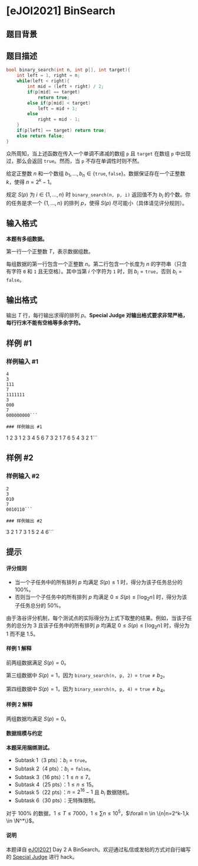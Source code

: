 # [eJOI2021] BinSearch

## 题目背景



## 题目描述

```cpp
bool binary_search(int n, int p[], int target){
    int left = 1, right = n;
    while(left < right){
        int mid = (left + right) / 2;
        if(p[mid] == target)
            return true;
        else if(p[mid] < target)
            left = mid + 1;
        else
            right = mid - 1;
    }
    if(p[left] == target) return true;
    else return false;
}
```

众所周知，当上述函数在传入一个单调不递减的数组 $\texttt p$ 且 $\texttt{target}$ 在数组 $\texttt p$ 中出现过，那么会返回 $\texttt{true}$。然而，当 $\texttt p$ 不存在单调性时则不然。

给定正整数 $n$ 和一个数组 $b_1,\dots,b_n \in \{\texttt{true},\texttt{false}\}$。数据保证存在一个正整数 $k$，使得 $n=2^k-1$。

规定 $S(p)$ 为 $i \in \{1,\dots,n\}$ 时 $\texttt{binary\_search(n, p, i)}$ 返回值不为 $b_i$ 的个数。你的任务是求一个 $\{1,\dots,n\}$ 的排列 $p$，使得 $S(p)$ 尽可能小（具体请见评分规则）。

## 输入格式

**本题有多组数据。**

第一行一个正整数 $T$，表示数据组数。

每组数据的第一行包含一个正整数 $n$。第二行包含一个长度为 $n$ 的字符串（只含有字符 `0` 和 `1` 且无空格）。其中当第 $i$ 个字符为 `1` 时，则 $b_i=\texttt{true}$，否则 $b_i=\texttt{false}$。

## 输出格式

输出 $T$ 行，每行输出求得的排列 $p$。**Special Judge 对输出格式要求非常严格，每行行末不能有空格等多余字符。**

## 样例 #1

### 样例输入 #1
```
4
3
111
7
1111111
3
000
7
000000000```

### 样例输出 #1

```
1 2 3
1 2 3 4 5 6 7
3 2 1
7 6 5 4 3 2 1```

## 样例 #2

### 样例输入 #2
```
2
3
010
7
0010110```

### 样例输出 #2

```
3 2 1
7 3 1 5 2 4 6```

## 提示

#### 评分规则

- 当一个子任务中的所有排列 $p$ 均满足 $S(p) \le 1$ 时，得分为该子任务总分的 $100\%$。
- 否则当一个子任务中的所有排列 $p$ 均满足 $0 \le S(p) \le \lceil \log_2 n \rceil$ 时，得分为该子任务总分的 $50\%$。

由于洛谷评分机制，每个测试点的实际得分为上式下取整的结果。例如，当该子任务的总分为 $3$ 且该子任务中的所有排列 $p$ 均满足 $0 \le S(p) \le \lceil \log_2 n \rceil$ 时，得分为 $1$ 而不是 $1.5$。

#### 样例 1 解释

前两组数据满足 $S(p)=0$。

第三组数据中 $S(p)=1$，因为 $\texttt{binary\_search(n, p, 2)}=\texttt{true} \neq b_2$。

第四组数据中 $S(p)=1$，因为 $\texttt{binary\_search(n, p, 4)}=\texttt{true} \neq b_4$。

#### 样例 2 解释

两组数据均满足 $S(p)=0$。

#### 数据规模与约定

**本题采用捆绑测试。**

- Subtask 1（3 pts）：$b_i=\texttt{true}$。
- Subtask 2（4 pts）：$b_i=\texttt{false}$。
- Subtask 3（16 pts）：$1 \le n \le 7$。
- Subtask 4（25 pts）：$1 \le n \le 15$。
- Subtask 5（22 pts）：$n=2^{16}-1$ 且 $b_i$ 数据随机。
- Subtask 6（30 pts）：无特殊限制。

对于 $100\%$ 的数据，$1 \le T \le 7000$，$1 \le \sum n \le 10^5$，$\forall n \in \{n|n=2^k-1,k \in \N^*\}$。

#### 说明

本题译自 [eJOI2021](https://sepi.ro/ejoi/2021) Day 2 A BinSearch。欢迎通过私信或发帖的方式对自行编写的 [Special Judge](https://www.luogu.com.cn/paste/5fdi0fvc) 进行 hack。
